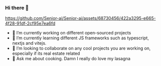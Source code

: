 ### Hi there 👋


https://github.com/Senior-ai/Senior-ai/assets/68730456/422a3295-e665-4f28-91df-2cf95e7ea6fd

- 🔭 I’m currently working on different open-sourced projects
- 🌱 I’m currently learning different JS frameworks such as typescript, nextjs and vitejs.
- 👯 I’m looking to collaborate on any cool projects you are working on, especially if its real estate related
- 💬 Ask me about cooking. Damn I really do love my lasagna

<!--
**Senior-ai/Senior-ai** is a ✨ _special_ ✨ repository because its `README.md` (this file) appears on your GitHub profile.

Here are some ideas to get you started:


-->
